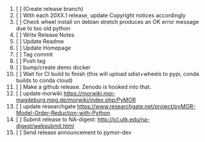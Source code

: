 
 1. [ ] (Create release branch)
 1. [ ] With each 20XX.1 release, update Copyright notices accordingly
 1. [ ] Check wheel install on debian stretch produces an OK error message due to too old python
 1. [ ] Write Release Notes
 1. [ ] Update Readme
 1. [ ] Update Homepage
 1. [ ] Tag commit
 1. [ ] Push tag
 1. [ ] bump/create demo docker
 1. [ ] Wait for CI build to finish (this will upload sdist+wheels to pypi, conda builds to conda cloud)
 1. [ ] Make a github release. Zenodo is hooked into that.
 1. [ ] update morwiki https://morwiki.mpi-magdeburg.mpg.de/morwiki/index.php/PyMOR
 1. [ ] update researchgate https://www.researchgate.net/project/pyMOR-Model-Order-Reduction-with-Python
 1. [ ] Submit release to NA-digest: http://icl.utk.edu/na-digest/websubmit.html
 1. [ ] Send release announcement to pymor-dev
 

